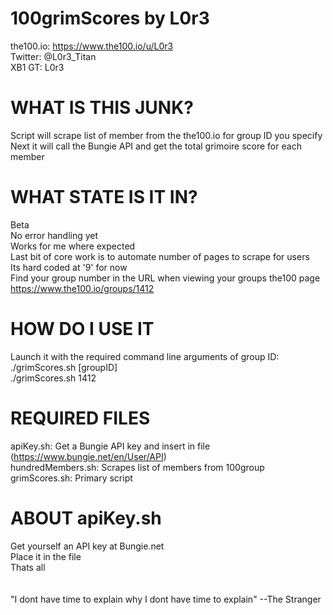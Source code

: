 # 100grimScores by L0r3 #
the100.io: https://www.the100.io/u/L0r3<br>
Twitter: @L0r3_Titan<br>
XB1 GT: L0r3<br>

# WHAT IS THIS JUNK? #
Script will scrape list of member from the the100.io for group ID you specify<br>
Next it will call the Bungie API and get the total grimoire score for each member<br>

# WHAT STATE IS IT IN? #
Beta<br>
No error handling yet<br>
Works for me where expected<br>
Last bit of core work is to automate number of pages to scrape for users<br>
Its hard coded at '9' for now<br>
Find your group number in the URL when viewing your groups the100 page<br>
https://www.the100.io/groups/1412<br>

# HOW DO I USE IT #
Launch it with the required command line arguments of group ID:<br>
./grimScores.sh [groupID]<br>
./grimScores.sh 1412<br>

# REQUIRED FILES
apiKey.sh: Get a Bungie API key and insert in file (https://www.bungie.net/en/User/API)<br>
hundredMembers.sh: Scrapes list of members from 100group
grimScores.sh: Primary script<br>

# ABOUT apiKey.sh #
Get yourself an API key at Bungie.net<br>
Place it in the file<br>
Thats all<br>
<br>
<br>
"I dont have time to explain why I dont have time to explain" --The Stranger<br>
